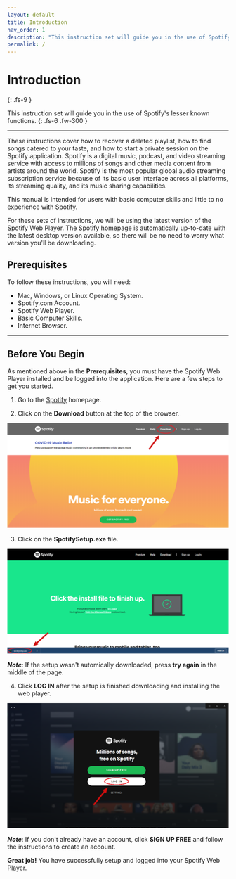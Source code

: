 ```yaml
---
layout: default
title: Introduction
nav_order: 1
description: "This instruction set will guide you in the use of Spotify's lesser known functions."
permalink: /
---
```


# Introduction
{: .fs-9 }

This instruction set will guide you in the use of Spotify's lesser known functions.
{: .fs-6 .fw-300 }

---

These instructions cover how to recover a deleted playlist, how to find songs catered to your taste, and how to start a private session on the Spotify application. Spotify is a digital music, podcast, and video streaming service with access to millions of songs and other media content from artists around the world. Spotify is the most popular global audio streaming subscription service because of its basic user interface across all platforms, its streaming quality, and its music sharing capabilities.

This manual is intended for users with basic computer skills and little to no experience with Spotify.

For these sets of instructions, we will be using the latest version of the Spotify Web Player. The Spotify homepage is automatically up-to-date with the latest desktop version available, so there will be no need to worry what version you'll be downloading. 

## Prerequisites

To follow these instructions, you will need:

* Mac, Windows, or Linux Operating System.
* Spotify.com Account.
* Spotify Web Player.
* Basic Computer Skills.
* Internet Browser.

---

## Before You Begin

As mentioned above in the **Prerequisites**, you must have the Spotify Web Player installed and be logged into the application. Here are a few steps to get you started.

1. Go to the [Spotify](https://www.spotify.com/us/) homepage.

2. Click on the **Download** button at the top of the browser.  

![HomePage](assets/images/Spotify_homepage.png?raw=true)

3. Click on the **SpotifySetup.exe** file.  

![DownloadPage](assets/images/Downloaded_page.png?raw=true)

**_Note_**: If the setup wasn't automically downloaded, press **try again** in the middle of the page.

4. Click **LOG IN** after the setup is finished downloading and installing the web player.  

![WebPlayerLogIn](assets/images/Spotify_web_player.png?raw=true)

**_Note_**: If you don't already have an account, click **SIGN UP FREE** and follow the instructions to create an account.

**Great job!** You have successfully setup and logged into your Spotify Web Player.
